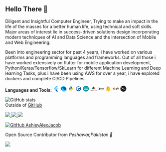 ## Hello There 👋

<!-- **Happy to see you here!** :star_struck: <br> The green dots on my [**GitHub** profile](https://github.com/AshleyAlexJacob) represent my journey :running_man: - This is Ashley Alex Jacob, a young tech enthusiast and a learner. I am a student of Computer Systems Engineering. I have a passion for learning different things,languages and frameworks. And in pursuit of learning, i experiment with things and sometimes get failed and sometimes succeed.I have deep interest in Data Science, Machine Learning/AI, Computer Vision and Mobile App Development. As far my development journey is concerned i have started to explore Cross Platform App Development in shape of Flutter/Dart. Along with that i have a experience with different programming languages, Python, C++/C, Arduino,Bash Scripting, Matlab, Dart/Flutter. I have tried Firebase as database as well.
 -->
 
Diligent and Insightful Computer Engineer, Trying to make an impact in the life of the masses for a better human life, using technical and soft skills. Major areas of interest lie in success-driven solutions design incorporating modern techniques of AI and Data Science and the intersection of Mobile and Web Engineering.

Been into engineering sector for past 4 years, i have worked on various platforms and programming languages and frameworks. Out of all those i have worked extensively on flutter for mobile application development, Python/Keras/Tensorflow/SkLearn for different Machine Learning and Deep learning Tasks, plus i have been using AWS for over a year, i have explored dockers and complete CI/CD Pipelines.
 
**Languages and Tools:**
<code><img height="20" src="https://raw.githubusercontent.com/github/explore/80688e429a7d4ef2fca1e82350fe8e3517d3494d/topics/flutter/flutter.png"></code>
<code><img height="20" src="https://raw.githubusercontent.com/github/explore/80688e429a7d4ef2fca1e82350fe8e3517d3494d/topics/dart/dart.png"></code>
<code><img height="20" src="https://raw.githubusercontent.com/github/explore/80688e429a7d4ef2fca1e82350fe8e3517d3494d/topics/python/python.png"></code>
<code><img height="20" src="https://raw.githubusercontent.com/github/explore/80688e429a7d4ef2fca1e82350fe8e3517d3494d/topics/c/c.png"></code>
<code><img height="20" src="https://raw.githubusercontent.com/github/explore/80688e429a7d4ef2fca1e82350fe8e3517d3494d/topics/arduino/arduino.png"></code>
<code><img height="20" src="https://raw.githubusercontent.com/github/explore/80688e429a7d4ef2fca1e82350fe8e3517d3494d/topics/matlab/matlab.png"></code>
<code><img height="20" src="https://raw.githubusercontent.com/github/explore/80688e429a7d4ef2fca1e82350fe8e3517d3494d/topics/bash/bash.png"></code>
<code><img height="20" src="https://raw.githubusercontent.com/github/explore/80688e429a7d4ef2fca1e82350fe8e3517d3494d/topics/firebase/firebase.png"></code>
<code><img height="20" src="https://raw.githubusercontent.com/github/explore/80688e429a7d4ef2fca1e82350fe8e3517d3494d/topics/git/git.png"></code>
<code><img height="20" src="https://raw.githubusercontent.com/github/explore/80688e429a7d4ef2fca1e82350fe8e3517d3494d/topics/terminal/terminal.png"></code>


![GitHub stats](https://github-readme-stats.vercel.app/api?username=AshleyAlexJacob&show_icons=true)
<br />
Outside of [GitHub](https://github.com/AshleyAlexJacob/)
<br />

<a href="https://www.linkedin.com/in/ashleyalexjacob2000/">
    <img src="https://img.shields.io/badge/linkedin-%230077B5.svg?&style=for-the-badge&logo=linkedin&logoColor=white" />
</a>

<a href="https://twitter.com/ashleyalexjaco1">
    <img src="https://img.shields.io/twitter/url/https/twitter.com/cloudposse.svg?style=social&label=Follow%20%40Ashley" />
</a>

<a href="https://medium.com/@ashleyalexjacob/">
    <img src="https://img.shields.io/badge/Medium-12100E?style=for-the-badge&logo=medium&logoColor=white" />
</a>
<br />


[![GitHub AshleyAlexJacob](https://img.shields.io/github/followers/AshleyAlexJacob?label=follow&style=social)](https://github.com/AshleyAlexJacob)

Open Source Contributor from *Peshawar,Pakistan 💚*

![](https://visitor-badge.glitch.me/badge?page_id=AshleyAlexJacob.AshleyAlexJacob)
